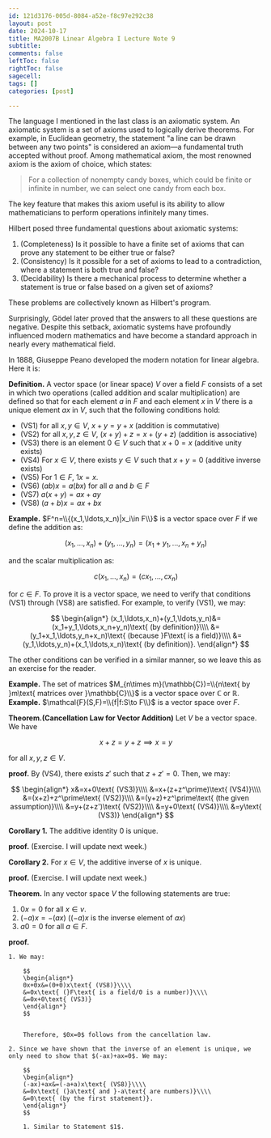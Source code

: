 ```yaml
---
id: 121d3176-005d-8084-a52e-f8c97e292c38
layout: post
date: 2024-10-17
title: MA2007B Linear Algebra I Lecture Note 9
subtitle: 
comments: false
leftToc: false
rightToc: false
sagecell: 
tags: []
categories: [post]

---
```


The language I mentioned in the last class is an axiomatic system. An axiomatic system is a set of axioms used to logically derive theorems. For example, in Euclidean geometry, the statement "a line can be drawn between any two points" is considered an axiom—a fundamental truth accepted without proof. Among mathematical axiom, the most renowned axiom is the axiom of choice, which states:


> For a collection of nonempty candy boxes, which could be finite or infinite in number, we can select one candy from each box.


The key feature that makes this axiom useful is its ability to allow mathematicians to perform operations infinitely many times.


Hilbert posed three fundamental questions about axiomatic systems:

1. (Completeness) Is it possible to have a finite set of axioms that can prove any statement to be either true or false?
2. (Consistency) Is it possible for a set of axioms to lead to a contradiction, where a statement is both true and false?
3. (Decidability) Is there a mechanical process to determine whether a statement is true or false based on a given set of axioms?

These problems are collectively known as Hilbert's program.


Surprisingly, Gödel later proved that the answers to all these questions are negative. Despite this setback, axiomatic systems have profoundly influenced modern mathematics and have become a standard approach in nearly every mathematical field.


In 1888, Giuseppe Peano developed the modern notation for linear algebra. Here it is:


**Definition.** A vector space (or linear space) $V$ over a field $F$ consists of a set in which two operations (called addition and scalar multiplication) are defined so that for each element $a$ in $F$ and each element $x$ in $V$ there is a unique element $ax$ in $V$, such that the following conditions hold:

- (VS1) for all $x,y\in V$, $x+y=y+x$ (addition is commutative)
- (VS2) for all $x,y,z\in V$, $(x+y)+z=x+(y+z)$ (addition is associative)
- (VS3) there is an element $0\in V$ such that $x+0=x$ (additive unity exists)
- (VS4) For $x\in V$, there exists $y\in V$ such that $x+y=0$ (additive inverse exists)
- (VS5) For $1\in F$, $1x=x$.
- (VS6) $(ab)x=a(bx)$ for all $a$ and $b\in F$
- (VS7) $a(x+y)=ax+ay$
- (VS8) $(a+b)x=ax+bx$

**Example.** $F^n=\\{(x_1,\ldots,x_n)|x_i\in F\\}$ is a vector space over $F$ if we define the addition as:


$$
(x_1,\ldots,x_n)+(y_1,\ldots,y_n)=(x_1+y_1,\ldots,x_n+y_n)
$$


and the scalar multiplication as:


$$
c(x_1,\ldots,x_n)=(cx_1,\ldots,cx_n)
$$


for $c\in F$. To prove it is a vector space, we need to verify that conditions (VS1) through (VS8) are satisfied. For example, to verify (VS1), we may:


$$
\begin{align*}
(x_1,\ldots,x_n)+(y_1,\ldots,y_n)&=(x_1+y_1,\ldots,x_n+y_n)\text{ (by definition)}\\\\
&=(y_1+x_1,\ldots,y_n+x_n)\text{ (because }F\text{ is a field)}\\\\
&=(y_1,\ldots,y_n)+(x_1,\ldots,x_n)\text{ (by definition)}.
\end{align*}
$$


The other conditions can be verified in a similar manner, so we leave this as an exercise for the reader.


**Example.** The set of matrices $M_{n\times m}(\mathbb{C})=\\{n\text{ by }m\text{ matrices over }\mathbb{C}\\}$ is a vector space over $\mathbb{C}$ or $\mathbb{R}$.
**Example.** $\mathcal{F}(S,F)=\\{f|f:S\to F\\}$  is a vector space over $F$.


**Theorem.(Cancellation Law for Vector Addition)** Let $V$ be a vector space. We have


$$
x+z=y+z\implies x=y
$$


for all $x,y,z\in V$.


**proof.** By (VS4), there exists $z'$ such that $z+z'=0$.  Then, we may:


$$
\begin{align*}
x&=x+0\text{ (VS3)}\\\\
&=x+(z+z^\prime)\text{ (VS4)}\\\\
&=(x+z)+z^\prime\text{ (VS2)}\\\\
&=(y+z)+z^\prime\text{ (the given assumption)}\\\\
&=y+(z+z')\text{ (VS2)}\\\\
&=y+0\text{ (VS4)}\\\\
&=y\text{ (VS3)}
\end{align*}
$$


**Corollary 1.** The additive identity $0$ is unique.


**proof.** (Exercise. I will update next week.)


**Corollary 2.** For $x\in V$, the additive inverse of $x$ is unique.


**proof.** (Exercise. I will update next week.)


**Theorem.** In any vector space $V$ the following statements are true:

1. $0x=0$ for all $x\in v$.
2. $(-a)x=-(ax)$ ($(-a)x$ is the inverse element of $ax$)
3. $a 0=0$ for all $a\in F$.

**proof.**

	1. We may:

		$$
		\begin{align*}
		0x+0x&=(0+0)x\text{ (VS8)}\\\\
		&=0x\text{ (}F\text{ is a field/0 is a number)}\\\\
		&=0x+0\text{ (VS3)}
		\end{align*}
		$$


		Therefore, $0x=0$ follows from the cancellation law.

	2. Since we have shown that the inverse of an element is unique, we only need to show that $(-ax)+ax=0$. We may:

		$$
		\begin{align*}
		(-ax)+ax&=(-a+a)x\text{ (VS8)}\\\\
		&=0x\text{ (}a\text{ and }-a\text{ are numbers)}\\\\
		&=0\text{ (by the first statement)}.
		\end{align*}
		$$

		1. Similar to Statement $1$.
